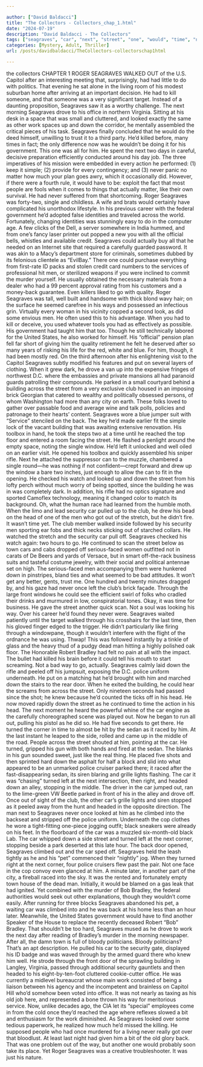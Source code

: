 ```yaml
---

author: ["David Baldacci"]
title: "The Collectors - Collectors_chap_1.html"
date: "2024-07-19"
description: "David Baldacci - The Collectors"
tags: ["seagraves", "car", "next", "street", "one", "would", "time", "never", "could", "men", "way", "building", "club", "security", "turned", "roger", "drove", "looked", "work", "government", "two", "go", "across", "though", "back"]
categories: [Mystery, Adult, Thriller]
url: /posts/davidbaldacci/TheCollectors-collectorschap1html

---
```


the collectors
CHAPTER 1
ROGER SEAGRAVES WALKED OUT of the U.S. Capitol after an interesting meeting that, surprisingly, had had little to do with politics. That evening he sat alone in the living room of his modest suburban home after arriving at an important decision. He had to kill someone, and that someone was a very significant target. Instead of a daunting proposition, Seagraves saw it as a worthy challenge.
The next morning Seagraves drove to his office in northern Virginia. Sitting at his desk in a space that was small and cluttered, and looked exactly the same as other work spaces up and down the corridor, he mentally assembled the critical pieces of his task. Seagraves finally concluded that he would do the deed himself, unwilling to trust it to a third party. He’d killed before, many times in fact; the only difference now was he wouldn’t be doing it for his government. This one was all for him.
He spent the next two days in careful, decisive preparation efficiently conducted around his day job. The three imperatives of his mission were embedded in every action he performed: (1) keep it simple; (2) provide for every contingency; and (3) never panic no matter how much your plan goes awry, which it occasionally did. However, if there were a fourth rule, it would have to be: exploit the fact that most people are fools when it comes to things that actually matter, like their own survival. He had never suffered from that shortcoming.
Roger Seagraves was forty-two, single and childless. A wife and brats would certainly have complicated his unorthodox lifestyle. In his previous career with the federal government he’d adopted false identities and traveled across the world. Fortunately, changing identities was stunningly easy to do in the computer age. A few clicks of the Dell, a server somewhere in India hummed, and from one’s fancy laser printer out popped a new you with all the official bells, whistles and available credit.
Seagraves could actually buy all that he needed on an Internet site that required a carefully guarded password. It was akin to a Macy’s department store for criminals, sometimes dubbed by its felonious clientele as “EvilBay.” There one could purchase everything from first-rate ID packs and stolen credit card numbers to the services of professional hit men, or sterilized weapons if you were inclined to commit the murder yourself. He usually obtained the necessary materials from a dealer who had a 99 percent approval rating from his customers and a money-back guarantee. Even killers liked to go with quality.
Roger Seagraves was tall, well built and handsome with thick blond wavy hair; on the surface he seemed carefree in his ways and possessed an infectious grin. Virtually every woman in his vicinity copped a second look, as did some envious men. He often used this to his advantage. When you had to kill or deceive, you used whatever tools you had as effectively as possible. His government had taught him that too. Though he still technically labored for the United States, he also worked for himself. His “official” pension plan fell far short of giving him the quality retirement he felt he deserved after so many years of risking his life for the red, white and blue. For him, though, it had been mostly red.
On the third afternoon after his enlightening visit to the Capitol Seagraves subtly modified his features and put on several layers of clothing. When it grew dark, he drove a van up into the expensive fringes of northwest D.C. where the embassies and private mansions all had paranoid guards patrolling their compounds.
He parked in a small courtyard behind a building across the street from a very exclusive club housed in an imposing brick Georgian that catered to wealthy and politically obsessed persons, of whom Washington had more than any city on earth. These folks loved to gather over passable food and average wine and talk polls, policies and patronage to their hearts’ content.
Seagraves wore a blue jumper suit with “Service” stenciled on the back. The key he’d made earlier fit the simple lock of the vacant building that was awaiting extensive renovation. His toolbox in hand, he took the steps two at a time until he reached the top floor and entered a room facing the street. He flashed a penlight around the empty space, noting the single window. He’d left it unlocked and well oiled on an earlier visit.
He opened his toolbox and quickly assembled his sniper rifle. Next he attached the suppressor can to the muzzle, chambered a single round—he was nothing if not confident—crept forward and drew up the window a bare two inches, just enough to allow the can to fit in the opening. He checked his watch and looked up and down the street from his lofty perch without much worry of being spotted, since the building he was in was completely dark. In addition, his rifle had no optics signature and sported Camoflex technology, meaning it changed color to match its background.
Oh, what the human race had learned from the humble moth.
When the limo and lead security car pulled up to the club, he drew his bead on the head of one of the men who got out of the stretch, but he didn’t fire. It wasn’t time yet. The club member walked inside followed by his security men sporting ear fobs and thick necks sticking out of starched collars. He watched the stretch and the security car pull off.
Seagraves checked his watch again: two hours to go. He continued to scan the street below as town cars and cabs dropped off serious-faced women outfitted not in carats of De Beers and yards of Versace, but in smart off-the-rack business suits and tasteful costume jewelry, with their social and political antennae set on high. The serious-faced men accompanying them were hunkered down in pinstripes, bland ties and what seemed to be bad attitudes.
It won’t get any better, gents, trust me.
One hundred and twenty minutes dragged by, and his gaze had never once left the club’s brick façade. Through the large front windows he could see the efficient swirl of folks who cradled their drinks and murmured in low, conspiratorial tones.
Okay, it was time for business.
He gave the street another quick scan. Not a soul was looking his way. Over his career he’d found they never were. Seagraves waited patiently until the target walked through his crosshairs for the last time, then his gloved finger edged to the trigger. He didn’t particularly like firing through a windowpane, though it wouldn’t interfere with the flight of the ordnance he was using.
Thwap! This was followed instantly by a tinkle of glass and the heavy thud of a pudgy dead man hitting a highly polished oak floor. The Honorable Robert Bradley had felt no pain at all with the impact. The bullet had killed his brain before it could tell his mouth to start screaming. Not a bad way to go, actually.
Seagraves calmly laid down the rifle and peeled off his jumpsuit, exposing the D.C. police uniform underneath. He put on a matching hat he’d brought with him and marched down the stairs to the rear door. When he exited the building, he could hear the screams from across the street. Only nineteen seconds had passed since the shot; he knew because he’d counted the ticks off in his head. He now moved rapidly down the street as he continued to time the action in his head. The next moment he heard the powerful whine of the car engine as the carefully choreographed scene was played out. Now he began to run all out, pulling his pistol as he did so. He had five seconds to get there. He turned the corner in time to almost be hit by the sedan as it raced by him. At the last instant he leaped to the side, rolled and came up in the middle of the road.
People across the street shouted at him, pointing at the car. He turned, gripped his gun with both hands and fired at the sedan. The blanks in his gun sounded sweet, just like the real thing. He placed five shots and then sprinted hard down the asphalt for half a block and slid into what appeared to be an unmarked police cruiser parked there; it raced after the fast-disappearing sedan, its siren blaring and grille lights flashing.
The car it was “chasing” turned left at the next intersection, then right, and headed down an alley, stopping in the middle. The driver in the car jumped out, ran to the lime-green VW Beetle parked in front of his in the alley and drove off.
Once out of sight of the club, the other car’s grille lights and siren stopped as it peeled away from the hunt and headed in the opposite direction. The man next to Seagraves never once looked at him as he climbed into the backseat and stripped off the police uniform. Underneath the cop clothes he wore a tight-fitting one-piece jogging outfit; black sneakers were already on his feet. In the floorboard of the car was a muzzled six-month-old black Lab. The car whipped down a side street and turned left at the next corner, stopping beside a park deserted at this late hour. The back door opened, Seagraves climbed out and the car sped off.
Seagraves held the leash tightly as he and his “pet” commenced their “nightly” jog. When they turned right at the next corner, four police cruisers flew past the pair. Not one face in the cop convoy even glanced at him.
A minute later, in another part of the city, a fireball raced into the sky. It was the rented and fortunately empty town house of the dead man. Initially, it would be blamed on a gas leak that had ignited. Yet combined with the murder of Bob Bradley, the federal authorities would seek out other explanations, though they wouldn’t come easily.
After running for three blocks Seagraves abandoned his pet, a waiting car was climbed into and he was back at his home less than an hour later. Meanwhile, the United States government would have to find another Speaker of the House to replace the recently deceased Robert “Bob” Bradley. That shouldn’t be too hard, Seagraves mused as he drove to work the next day after reading of Bradley’s murder in the morning newspaper. After all, the damn town is full of bloody politicians. Bloody politicians? That’s an apt description. He pulled his car to the security gate, displayed his ID badge and was waved through by the armed guard there who knew him well.
He strode through the front door of the sprawling building in Langley, Virginia, passed through additional security gauntlets and then headed to his eight-by-ten-foot cluttered cookie-cutter office. He was currently a midlevel bureaucrat whose main work consisted of being a liaison between his agency and the incompetent and brainless on Capitol Hill who’d somehow been voted into office. It was not nearly as taxing as his old job here, and represented a bone thrown his way for meritorious service. Now, unlike decades ago, the CIA let its “special” employees come in from the cold once they’d reached the age where reflexes slowed a bit and enthusiasm for the work diminished.
As Seagraves looked over some tedious paperwork, he realized how much he’d missed the killing. He supposed people who had once murdered for a living never really got over that bloodlust. At least last night had given him a bit of the old glory back.
That was one problem out of the way, but another one would probably soon take its place. Yet Roger Seagraves was a creative troubleshooter. It was just his nature.